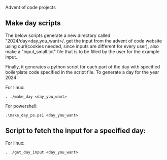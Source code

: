 Advent of code projects

## Make day scripts
The below scripts generate a new directory called "2024/day<day_you_want>/, get the input from the advent of code website using curl(cookies needed, since inputs are different for every user), also make a "input_small.txt" file that is to be filled by the user for the example input. 

Finally, it generates a python script for each part of the day with specified boilerplate code specified in the script file. 
To generate a day for the year 2024:  

For linux:

    . ./make_day <day_you_want>

For powershell:

    .\make_day_ps.ps1 <day_you_want>

## Script to fetch the input for a specified day:


For linux:

    . ./get_day_input <day_you_want>
